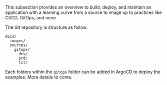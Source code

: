 This subsection provides an overview to build, deploy, and maintain an application with a learning curve from a source to image up to practices like CI/CD, GitOps, and more.

The Git repository is structure as follow:

```
docs/
  images/
  sources/
    gitops/        
      dev/         
      prd/
      tst/
```

Each folders within the ```gitops``` folder can be added in ArgoCD to deploy the examples. More details to come.